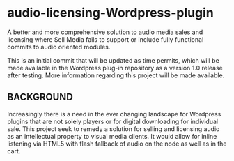 # audio-licensing-Wordpress-plugin
A better and more comprehensive solution to audio media sales and licensing where Sell Media fails to support or include fully functional commits to audio oriented modules.

This is an initial commit that will be updated as time permits, which will be made available in the Wordpress plug-in repository as a version 1.0 release after testing. More information regarding this project will be made available.

<h2>BACKGROUND</h2>
Increasingly there is a need in the ever changing landscape for Wordpress plugins that are not solely players or for digital downloading for individual sale. This project seek to remedy a solution for selling and licensing audio as an intellectual property to visual media clients. It would allow for inline listening via HTML5 with flash fallback of audio on the node as well as in the cart. 

